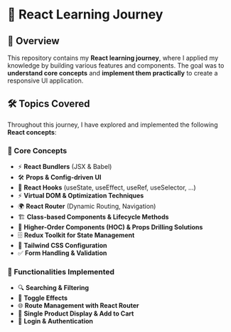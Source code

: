 # 🚀 React Learning Journey  

## 📌 Overview  
This repository contains my **React learning journey**, where I applied my knowledge by building various features and components. The goal was to **understand core concepts** and **implement them practically** to create a responsive UI application.  

## 🛠️ Topics Covered  
Throughout this journey, I have explored and implemented the following **React concepts**:  

### 🔹 Core Concepts  
- ⚡ **React Bundlers** (JSX & Babel)  
- 🛠️ **Props & Config-driven UI**  
- 🎯 **React Hooks** (useState, useEffect, useRef, useSelector, ...)  
- ⚡ **Virtual DOM & Optimization Techniques**  
- 🌍 **React Router** (Dynamic Routing, Navigation)  
- 🏗️ **Class-based Components & Lifecycle Methods**  
- 🚀 **Higher-Order Components (HOC) & Props Drilling Solutions**  
- 🗄️ **Redux Toolkit for State Management**  
- 🎨 **Tailwind CSS Configuration**  
- ✅ **Form Handling & Validation**  

### 🔹 Functionalities Implemented  
- 🔍 **Searching & Filtering**  
- 🔄 **Toggle Effects**  
- 🌐 **Route Management with React Router**  
- 🛒 **Single Product Display & Add to Cart**  
- 🔐 **Login & Authentication**  



